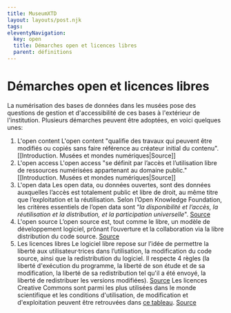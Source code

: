 ```yaml
---
title: MuseumXTD  
layout: layouts/post.njk  
tags: 
eleventyNavigation:
  key: open
  title: Démarches open et licences libres
  parent: définitions
---
```

# Démarches open et licences libres
La numérisation des bases de données dans les musées pose des questions de gestion et d'accessibilité de ces bases à l'extérieur de l'institution. Plusieurs démarches peuvent être adoptées, en voici quelques unes: 

1. L'open content
   L'open content "qualifie des travaux qui peuvent être modifiés ou copiés sans faire référence au créateur initial du contenu".
   [[Introduction. Musées et mondes numériques|Source]]
2. L'open access
   L'open access "se définit par l’accès et l’utilisation libre de ressources numérisées appartenant au domaine public." 
   [[Introduction. Musées et mondes numériques|Source]]
3. L'open data
   Les open data, ou données ouvertes, sont des données auxquelles l’accès est totalement public et libre de droit, au même titre que l’exploitation et la réutilisation. Selon l’Open Knowledge Foundation, les critères essentiels de l’open data sont “_la disponibilité et l’accès, la réutilisation et la distribution, et la participation universelle_". 
   [Source](https://www.im-portal.org/blogs/libre-open-source-open-data-decryptage-notions-cles-pour-les-acteurs-solidarite-internationale)
4. L'open source
   L’open source est, tout comme le libre, un modèle de développement logiciel, prônant l’ouverture et la collaboration via la libre distribution du code source.
   [Source](https://www.im-portal.org/blogs/libre-open-source-open-data-decryptage-notions-cles-pour-les-acteurs-solidarite-internationale)
5. Les licences libres
   Le logiciel libre repose sur l’idée de permettre la liberté aux utilisateur·trices dans l’utilisation, la modification du code source, ainsi que la redistribution du logiciel. Il respecte 4 règles (la liberté d'exécution du programme, la liberté de son étude et de sa modification, la liberté de sa redistribution tel qu'il a été envoyé, la liberté de redistribuer les versions modifiées). 
   [Source](https://www.im-portal.org/blogs/libre-open-source-open-data-decryptage-notions-cles-pour-les-acteurs-solidarite-internationale)
   Les licences Creative Commons sont parmi les plus utilisées dans le monde scientifique et les conditions d'utilisation, de modification et d'exploitation peuvent être retrouvées dans [ce tableau](https://www.unige.ch/researchdata/files/9016/2677/8035/resume_licences_cc.pdf). 
   [Source](https://www.unige.ch/researchdata/fr/partager/droits/)


